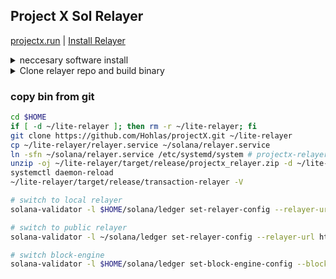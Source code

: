 ## Project X Sol Relayer

[projectx.run](https://projectx.run) | [Install Relayer](https://docs.projectx.run/how-to-connect/install-relayer#begin-with-neccesary-software-install)

<details>
<summary>neccesary software install</summary> 
  
```bash  
sudo apt update && sudo apt upgrade -y
sudo apt install libssl-dev libudev-dev pkg-config zlib1g-dev llvm clang cmake make libprotobuf-dev protobuf-compiler -y
curl --proto '=https' --tlsv1.2 -sSf https://sh.rustup.rs | sh -s -- -y
. "$HOME/.cargo/env"            # For sh/bash/zsh/ash/dash/pdksh
# source $HOME/.cargo/env
```
</details>



<details>
<summary>Clone relayer repo and build binary</summary> 

### clone & buid  

```bash  
cd $HOME
if [ -d ~/lite-relayer ]; then rm -r ~/lite-relayer; fi
git clone https://github.com/projectxsol/lite-relayer.git
cd lite-relayer
git fetch
git submodule update --init --recursive &&
cargo build --release --bin transaction-relayer
cd ~/lite-relayer/target/release
RELAYER_TAG=$(./transaction-relayer -V | awk '{print $2}') # check version
zip ~/projectx_relayer.zip transaction-relayer
```

### push bin 2 git

```bash  
cd $HOME
if [ -d ~/lite-relayer ]; then rm -r ~/lite-relayer; fi
git clone https://github.com/Hohlas/projectX.git ~/lite-relayer
rm -r ~/lite-relayer/target/release/*
cd ~/lite-relayer/target/release
git config --global user.email "mail@hohla.ru"
git config --global user.name "Hohlas"
mv ~/projectx_relayer.zip ~/lite-relayer/target/release/projectx_relayer.zip
echo "projectX relayer $RELAYER_TAG" > README.md
git add .
git commit -m "Add projectx_relayer.zip v$RELAYER_TAG"
git push https://$PAT@github.com/Hohlas/projectX.git main
```

</details>



### copy bin from git

```bash
cd $HOME
if [ -d ~/lite-relayer ]; then rm -r ~/lite-relayer; fi
git clone https://github.com/Hohlas/projectX.git ~/lite-relayer
cp ~/lite-relayer/relayer.service ~/solana/relayer.service
ln -sfn ~/solana/relayer.service /etc/systemd/system # projectx-relayer.service
unzip -oj ~/lite-relayer/target/release/projectx_relayer.zip -d ~/lite-relayer/target/release
systemctl daemon-reload
~/lite-relayer/target/release/transaction-relayer -V
```

```bash
# switch to local relayer
solana-validator -l $HOME/solana/ledger set-relayer-config --relayer-url http://127.0.0.1:11226 
```
```bash
# switch to public relayer
solana-validator -l ~/solana/ledger set-relayer-config --relayer-url http://frankfurt.mainnet.relayer.jito.wtf:8100 
```
```bash
# switch block-engine
solana-validator -l $HOME/solana/ledger set-block-engine-config --block-engine-url http://de.projectx.run:11227
```






